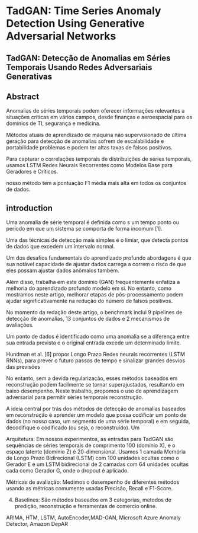# TadGAN: Time Series Anomaly Detection Using Generative Adversarial Networks

## TadGAN: Detecção de Anomalias em Séries Temporais Usando Redes Adversariais Generativas

## Abstract

Anomalias de séries temporais podem oferecer informações relevantes a situações críticas em vários campos, desde finanças e aeroespacial para os domínios de TI, segurança e medicina.

Métodos atuais de aprendizado de máquina não supervisionado de última geração para detecção de anomalias sofrem de escalabilidade e portabilidade problemas e podem ter altas taxas de falsos positivos.

Para capturar o correlações temporais de distribuições de séries temporais, usamos LSTM Redes Neurais Recorrentes como Modelos Base para Geradores e Críticos.

nosso método tem a pontuação F1 média mais alta em todos os conjuntos de dados.

## introduction

Uma anomalia de série temporal é definida como s um tempo ponto ou período em que um sistema se comporta de forma incomum [1].

Uma das técnicas de detecção mais simples é o limiar, que detecta pontos de dados que excedem um intervalo normal.

Um dos desafios fundamentais do aprendizado profundo abordagens é que sua notável capacidade de ajustar dados carrega a correm o risco de que eles possam ajustar dados anômalos também.

Além disso, trabalha em este domínio (GAN) frequentemente enfatiza a melhoria do aprendizado profundo modelo em si. No entanto, como mostramos neste artigo, melhorar etapas de pós-processamento podem ajudar significativamente na redução do número de falsos positivos.

No momento da redação deste artigo, o benchmark inclui 9 pipelines de detecção de anomalias, 13 conjuntos de dados e 2 mecanismos de avaliações.

Um ponto de dados é identificado como uma anomalia se a diferença entre sua entrada prevista e o original entrada excede um determinado limite.

Hundman et ai. [6] propor Longo Prazo Redes neurais recorrentes (LSTM RNNs), para prever o futuro passos de tempo e sinalizar grandes desvios das previsões

No entanto, sem a devida regularização, esses métodos baseados em reconstrução podem facilmente se tornar superajustados,
resultando em baixo desempenho. Neste trabalho, propomos o uso de aprendizagem adversarial para permitir séries temporais
reconstrução.

A ideia central por trás dos métodos de detecção de anomalias baseados em reconstrução é aprender um modelo que possa codificar um
ponto de dados (no nosso caso, um segmento de uma série temporal) e em seguida, decodifique o codificado (ou seja, o reconstruído). Um


Arquitetura: Em nossos experimentos, as entradas para TadGAN são sequências de séries temporais de comprimento 100 (domínio X), e o espaço latente (domínio Z) é 20-dimensional. Usamos 1 camada Memória de Longo Prazo Bidirecional (LSTM) com 100 unidades ocultas como o Gerador E e um LSTM bidirecional de 2 camadas com 64 unidades ocultas cada como Gerador G, onde o dropout é aplicado.

Métricas de avaliação: Medimos o desempenho de diferentes métodos usando as métricas comumente usadas Precisão, Recall e F1-Score.


4) Baselines: São métodos baseados em 3 categorias, metodos de predição, reconstrução e ferramentas de comercio online.

ARIMA, HTM, LSTM, AutoEncoder,MAD-GAN, Microsoft Azure Anomaly Detector, Amazon DepAR
